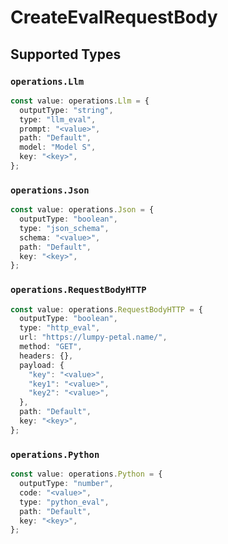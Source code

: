 # CreateEvalRequestBody


## Supported Types

### `operations.Llm`

```typescript
const value: operations.Llm = {
  outputType: "string",
  type: "llm_eval",
  prompt: "<value>",
  path: "Default",
  model: "Model S",
  key: "<key>",
};
```

### `operations.Json`

```typescript
const value: operations.Json = {
  outputType: "boolean",
  type: "json_schema",
  schema: "<value>",
  path: "Default",
  key: "<key>",
};
```

### `operations.RequestBodyHTTP`

```typescript
const value: operations.RequestBodyHTTP = {
  outputType: "boolean",
  type: "http_eval",
  url: "https://lumpy-petal.name/",
  method: "GET",
  headers: {},
  payload: {
    "key": "<value>",
    "key1": "<value>",
    "key2": "<value>",
  },
  path: "Default",
  key: "<key>",
};
```

### `operations.Python`

```typescript
const value: operations.Python = {
  outputType: "number",
  code: "<value>",
  type: "python_eval",
  path: "Default",
  key: "<key>",
};
```

